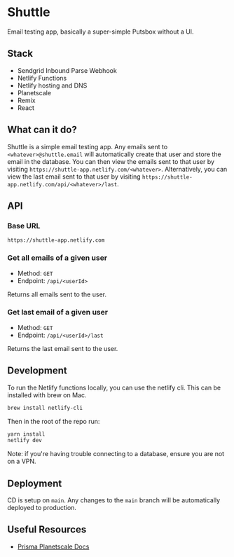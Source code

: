 # Shuttle

Email testing app, basically a super-simple Putsbox without a UI.

## Stack

- Sendgrid Inbound Parse Webhook
- Netlify Functions
- Netlify hosting and DNS
- Planetscale
- Remix
- React

## What can it do?

Shuttle is a simple email testing app. Any emails sent to `<whatever>@shuttle.email` will automatically create that user and store the email in the database. You can then view the emails sent to that user by visiting `https://shuttle-app.netlify.com/<whatever>`. Alternatively, you can view the last email sent to that user by visiting `https://shuttle-app.netlify.com/api/<whatever>/last`.

## API

### Base URL

`https://shuttle-app.netlify.com`

### Get all emails of a given user

- Method: `GET`
- Endpoint: `/api/<userId>`

Returns all emails sent to the user.

### Get last email of a given user

- Method: `GET`
- Endpoint: `/api/<userId>/last`

Returns the last email sent to the user.

## Development

To run the Netlify functions locally, you can use the netlify cli. This can be installed with brew on Mac.
```sh
brew install netlify-cli
```

Then in the root of the repo run:
```sh
yarn install
netlify dev
```

Note: if you're having trouble connecting to a database, ensure you are not on a VPN.

## Deployment

CD is setup on `main`. Any changes to the `main` branch will be automatically deployed to production.

## Useful Resources

- [Prisma Planetscale Docs](https://www.prisma.io/docs/guides/database/planetscale)